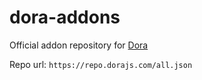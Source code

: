 # dora-addons

Official addon repository for [Dora](https://dorajs.com)

Repo url: `https://repo.dorajs.com/all.json`
